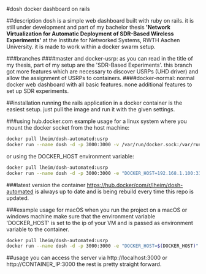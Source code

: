 #dosh
docker dashboard on rails

##description
dosh is a simple web dashboard built with ruby on rails. it is still under development and part of my bachelor thesis **'Network Virtualization for Automatic Deployment of SDR-Based Wireless Experiments'** at the Institute for Networked Systems, RWTH Aachen University.
it is made to work within a docker swarm setup.

###branches
####master and docker-usrp:
as you can read in the title of my thesis, part of my setup are the 'SDR-Based Experiments'. this branch got more features which are necessary to discover USRPs (UHD driver) and allow the assignment of USRPs to containers.
####docker-normal:
normal docker web dashboard with all basic features. none additional features to set up SDR experiments.


##installation
running the rails application in a docker container is the easiest setup. just pull the image and run it with the given settings.

###using hub.docker.com
example usage for a linux system where you mount the docker socket from the host machine:
```bash
docker pull lheim/dosh-automated:usrp
docker run --name dosh -d -p 3000:3000 -v /var/run/docker.sock:/var/run/docker.sock lheim/dosh-automated:normal
```
or using the DOCKER_HOST environment variable:

```bash
docker pull lheim/dosh-automated:usrp
docker run --name dosh -d -p 3000:3000 -e "DOCKER_HOST=192.168.1.100:3376" lheim/dosh-automated:usrp
```

###latest version
the container https://hub.docker/com/r/lheim/dosh-automated is always up to date and is being rebuild every time this repo is updated.


###example usage for macOS
when you run the project on a macOS or windows machine make sure that the environment variable 'DOCKER_HOST' is set to the ip of your VM and is passed as environment variable to the container.

```bash
docker pull lheim/dosh-automated:usrp
docker run --name dosh -d -p 3000:3000 -e "DOCKER_HOST=$(DOCKER_HOST)" lheim/dosh-automated:usrp
```

##usage
you can access the server via http://localhost:3000 or http://CONTAINER_IP:3000
the rest is pretty straight forward.
